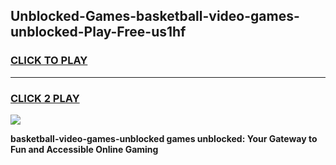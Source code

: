 
## Unblocked-Games-basketball-video-games-unblocked-Play-Free-us1hf
<h3>
<a href="https://premium76.site?title=basketball-video-games-unblocked&ref=09A">CLICK TO PLAY</a></h3>
<hr>

<h3>
<a href="https://premium76.site?title=basketball-video-games-unblocked&ref=09A">CLICK 2 PLAY</a>
  
</h3>

<a href="https://premium76.site?title=basketball-video-games-unblocked&ref=09A"><img src="https://clearcache.store/games.png"></a>


**basketball-video-games-unblocked games unblocked: Your Gateway to Fun and Accessible Online Gaming**
